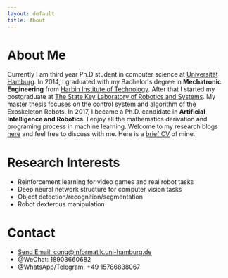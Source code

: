 ```yaml
---
layout: default
title: About
---
```

# About Me
Currently I am third year Ph.D student in computer science at [Universität Hamburg](https://tams.informatik.uni-hamburg.de/people/cong/). In 2014, I graduated with my Bachelor's degree in **Mechatronic Engineering** from [Harbin Institute of Technology](http://en.hit.edu.cn/). After that I started my postgraduate at [The State Key Laboratory of Robotics and Systems](http://en.hit.edu.cn/post/detail/3602). My master thesis focuses on the control system and algorithm of the Exoskeleton Robots. In 2017, I became a Ph.D. candidate in **Artificial Intelligence and Robotics**. I enjoy all the mathematics derivation and programing process in machine learning. Welcome to my research blogs [here](blog) and feel free to discuss with me. Here is a [brief CV](data/personal/LinCong_CV.pdf) of mine.

# Research Interests
- Reinforcement learning for video games and real robot tasks
- Deep neural network structure for computer vision tasks
- Object detection/recognition/segmentation
- Robot dexterous manipulation

# Contact
<ul class="contacts">
        <li><a href="cong@informatik.uni-hamburg.der">Send Email: cong@informatik.uni-hamburg.de</a></li>
				<li>@WeChat: 18903660682</li>
        <li>@WhatsApp/Telegram: +49 15786838067</li>
</ul>
